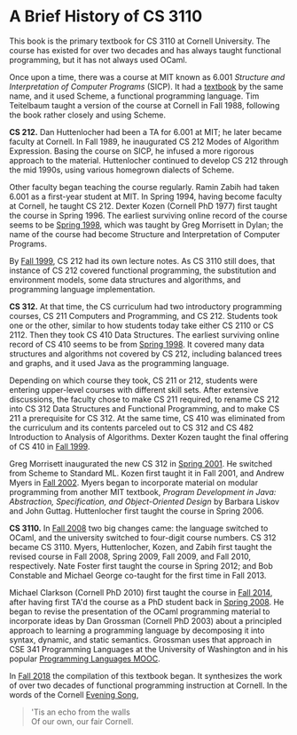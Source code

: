 # A Brief History of CS 3110

This book is the primary textbook for CS 3110 at Cornell University. The course
has existed for over two decades and has always taught functional programming,
but it has not always used OCaml.

Once upon a time, there was a course at MIT known as 6.001 *Structure and
Interpretation of Computer Programs* (SICP). It had a [textbook][sicp] by the
same name, and it used Scheme, a functional programming language. Tim Teitelbaum
taught a version of the course at Cornell in Fall 1988, following the book
rather closely and using Scheme.

[sicp]: https://web.mit.edu/6.001/6.037/sicp.pdf

**CS 212.** Dan Huttenlocher had been a TA for 6.001 at MIT; he later became
faculty at Cornell. In Fall 1989, he inaugurated CS 212 Modes of Algorithm
Expression. Basing the course on SICP, he infused a more rigorous approach to
the material. Huttenlocher continued to develop CS 212 through the mid 1990s,
using various homegrown dialects of Scheme.

Other faculty began teaching the course regularly. Ramin Zabih had taken 6.001
as a first-year student at MIT. In Spring 1994, having become faculty at
Cornell, he taught CS 212. Dexter Kozen (Cornell PhD 1977) first taught the
course in Spring 1996. The earliest surviving online record of the course seems
to be [Spring 1998][cs212-1998sp], which was taught by Greg Morrisett in Dylan;
the name of the course had become Structure and Interpretation of Computer
Programs.

By [Fall 1999][cs212-1999fa], CS 212 had its own lecture notes. As CS 3110 still
does, that instance of CS 212 covered functional programming, the substitution
and environment models, some data structures and algorithms, and programming
language implementation.

**CS 312.** At that time, the CS curriculum had two introductory programming
courses, CS 211 Computers and Programming, and CS 212. Students took one or the
other, similar to how students today take either CS 2110 or CS 2112. Then they
took CS 410 Data Structures. The earliest surviving online record of CS 410
seems to be from [Spring 1998][cs410-1998sp]. It covered many data structures
and algorithms not covered by CS 212, including balanced trees and graphs, and
it used Java as the programming language.

Depending on which course they took, CS 211 or 212, students were entering
upper-level courses with different skill sets. After extensive discussions, the
faculty chose to make CS 211 required, to rename CS 212 into CS 312 Data
Structures and Functional Programming, and to make CS 211 a prerequisite for CS
312. At the same time, CS 410 was eliminated from the curriculum and its
contents parceled out to CS 312 and CS 482 Introduction to Analysis of
Algorithms. Dexter Kozen taught the final offering of CS 410 in
[Fall 1999][cs410-1999fa].

Greg Morrisett inaugurated the new CS 312 in [Spring 2001][cs312-2001sp]. He
switched from Scheme to Standard ML. Kozen first taught it in Fall 2001, and
Andrew Myers in [Fall 2002][cs312-2002fa]. Myers began to incorporate material
on modular programming from another MIT textbook, *Program Development in Java:
Abstraction, Specification, and Object-Oriented Design* by Barbara Liskov and
John Guttag. Huttenlocher first taught the course in Spring 2006.

**CS 3110.** In [Fall 2008][cs3110-2008fa] two big changes came: the language
switched to OCaml, and the university switched to four-digit course numbers. CS
312 became CS 3110. Myers, Huttenlocher, Kozen, and Zabih first taught the
revised course in Fall 2008, Spring 2009, Fall 2009, and Fall 2010,
respectively. Nate Foster first taught the course in Spring 2012; and Bob
Constable and Michael George co-taught for the first time in Fall 2013.

Michael Clarkson (Cornell PhD 2010) first taught the course in [Fall
2014][cs3110-2014fa], after having first TA'd the course as a PhD student back
in [Spring 2008][cs312-2008sp]. He began to revise the presentation of the OCaml
programming material to incorporate ideas by Dan Grossman (Cornell PhD 2003)
about a principled approach to learning a programming language by decomposing it
into syntax, dynamic, and static semantics. Grossman uses that approach in CSE
341 Programming Languages at the University of Washington and in his popular
[Programming Languages MOOC][pl-mooc].

In [Fall 2018][cs3110-2018fa] the compilation of this textbook began. It
synthesizes the work of over two decades of functional programming instruction
at Cornell. In the words of the Cornell [Evening Song][eveningsong],

> 'Tis an echo from the walls<br/> Of our own, our fair Cornell.


[cs212-1998sp]: http://www.cs.cornell.edu/courses/cs212/1998sp/Outline.html
[cs212-1999fa]: http://www.cs.cornell.edu/courses/cs212/1999FA/Materials.html
[cs410-1998sp]: http://www.cs.cornell.edu/courses/cs410/1998sp/schedule.html
[cs410-1999fa]: http://www.cs.cornell.edu/courses/cs410/1999fa/
[cs312-2002fa]: http://www.cs.cornell.edu/courses/cs312/2002fa/lectures.htm
[cs312-2001sp]: http://www.cs.cornell.edu/courses/cs312/2001SP/notes.html
[cs312-2008sp]: http://www.cs.cornell.edu/courses/cs312/2008sp/overview.html
[cs3110-2008fa]: http://www.cs.cornell.edu/courses/cs3110/2008fa/schedule.html
[cs3110-2014fa]: http://www.cs.cornell.edu/courses/cs3110/2014fa/course_info.php
[cs3110-2015fa]: http://www.cs.cornell.edu/courses/cs3110/2015fa/
[cs3110-2018fa]: https://www.cs.cornell.edu/courses/cs3110/2018fa/textbook
[eveningsong]: https://alumni.cornell.edu/download/3542/
[pl-mooc]: https://www.coursera.org/learn/programming-languages
